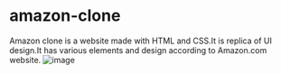 # amazon-clone
Amazon clone is a website made with HTML and CSS.It is replica of UI design.It has various elements and design according to Amazon.com website.
![image](https://github.com/Pallavi-0206/amazon-clone/assets/68183562/83ecd8f2-946a-4fed-a5e6-42e49411396e)

